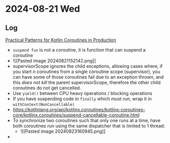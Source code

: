 # 2024-08-21 Wed

## Log

[Practical Patterns for Kotlin Coroutines in Production](https://appdevcon.nl/session/practical-patterns-for-kotlin-coroutines-in-production/)
+ `suspend fun` is not a coroutine, it is function that can suspend a coroutine
+ ![[Pasted image 20240821152142.png]]
+ supervisorScope ignores the child exceptions, allowing cases where, if you start $n$ coroutines from a single coroutine scope (supervisor), you can have some of those coroutines fail due to an exception thrown, and this _does not kill_ the parent supervisorScope, therefore the other child coroutines do not get cancelled.
+ Use `yield()` between CPU heavy operations / blocking operations
+ If you have suspending code in `finally` which _must run_, wrap it in `withContext(NonCancellable)`
+ https://kotlinlang.org/api/kotlinx.coroutines/kotlinx-coroutines-core/kotlinx.coroutines/suspend-cancellable-coroutine.html
+ To synchronize two coroutines such that only one runs at a time, have both coroutines run using the same dispatcher that is limited to 1 thread:
	+ ![[Pasted image 20240823160945.png]]
+ 